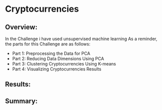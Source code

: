 # Cryptocurrencies
## Overview:
In the Challenge i have used unsupervised machine learning
As a reminder, the parts for this Challenge are as follows:
-	Part 1: Preprocessing the Data for PCA
-	Part 2: Reducing Data Dimensions Using PCA
-	Part 3: Clustering Cryptocurrencies Using K-means
-	Part 4: Visualizing Cryptocurrencies Results
## Results:
## Summary:
